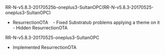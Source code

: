 RR-N-v5.8.3-20170525b-oneplus3-SultanOPC(RR-N-v5.8.3-20170525-oneplus3-SultanOPC)
  - ResurrectionOTA
    - Fixed Substratub problems applying a theme on it
    - Hidden ResurrectionOTA
    
RR-N-v5.8.3-20170525-oneplus3-SultanOPC
  - Implemented ResurrectionOTA
